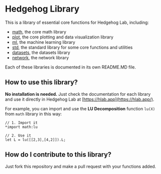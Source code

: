 # Hedgehog Library

This is a library of essential core functions for Hedgehog Lab, including:

- [math](./math/README.md), the core math library
- [plot](./plot/README.md), the core plotting and data visualization library
- [ml](./ml/README.md), the machine learning library
- [std](./std/README.md), the standard library for some core functions and utilities
- [datasets](./datasets/README.md), the datasets library
- [network](./network/README.md), the network library

Each of these libraries is documented in its own README.MD file.

## How to use this library?

**No installation is needed.** Just check the documentation for each library and use it directly in Hedgehog Lab at [https://hlab.app](https://hlab.app/).

For example, you can import and use the **LU Decomposition** function `lu(X)` from `math` library in this way:

```
// 1. Import it
*import math:lu

// 2. Use it
let L = lu([[2,3],[4,2]]).L;
```
## How do I contribute to this library?

Just fork this repository and make a pull request with your functions added.